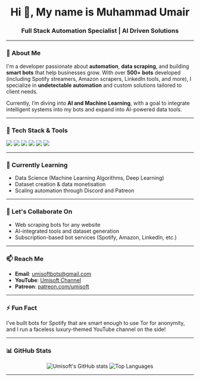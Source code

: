 <h1 align="center">Hi 👋, My name is Muhammad Umair</h1>
<h3 align="center">Full Stack Automation Specialist | AI Driven Solutions</h3>

---

### 🚀 About Me

I'm a developer passionate about **automation**, **data scraping**, and building **smart bots** that help businesses grow. With over **500+ bots** developed (including Spotify streamers, Amazon scrapers, LinkedIn tools, and more), I specialize in **undetectable automation** and custom solutions tailored to client needs.

Currently, I’m diving into **AI and Machine Learning**, with a goal to integrate intelligent systems into my bots and expand into AI-powered data tools.

---

### 🔧 Tech Stack & Tools

<p>
  <img src="https://img.shields.io/badge/C%23-239120?style=for-the-badge&logo=c-sharp&logoColor=white" />
  <img src="https://img.shields.io/badge/Selenium-43B02A?style=for-the-badge&logo=selenium&logoColor=white" />
  <img src="https://img.shields.io/badge/Python-3776AB?style=for-the-badge&logo=python&logoColor=white" />
  <img src="https://img.shields.io/badge/DevExpress-FF6C37?style=for-the-badge" />
  <img src="https://img.shields.io/badge/Tor%20Browser-7D4698?style=for-the-badge&logo=tor-project&logoColor=white" />
  <img src="https://img.shields.io/badge/GitHub%20Actions-2088FF?style=for-the-badge&logo=github-actions&logoColor=white" />
</p>

---

### 🌱 Currently Learning
- Data Science (Machine Learning Algorithms, Deep Learning)
- Dataset creation & data monetisation
- Scaling automation through Discord and Patreon

---

### 🤝 Let's Collaborate On
- Web scraping bots for any website
- AI-integrated tools and dataset generation
- Subscription-based bot services (Spotify, Amazon, LinkedIn, etc.)

---

### 📫 Reach Me
- **Email**: umisoftbots@gmail.com  
- **YouTube**: [Umisoft Channel](https://www.youtube.com/@umisoft)  
- **Patreon**: [patreon.com/umisoft](https://www.patreon.com/umisoft)

---

### ⚡ Fun Fact
I’ve built bots for Spotify that are smart enough to use Tor for anonymity, and I run a faceless luxury-themed YouTube channel on the side!

---

### 📊 GitHub Stats

<p align="center">
  <img src="https://github-readme-stats.vercel.app/api?username=umisoftofficial&show_icons=true&theme=tokyonight" alt="Umisoft's GitHub stats" />
  <img src="https://github-readme-stats.vercel.app/api/top-langs/?username=umisoftofficial&layout=compact&theme=tokyonight" alt="Top Languages" />
</p>

---
